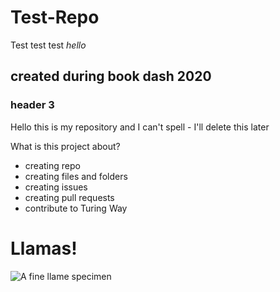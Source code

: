# Test-Repo
Test test test 
*hello* 
## created during book dash 2020 
### header 3
Hello this is my repository and I can't spell - I'll delete this later 

What is this project about?
* creating repo 
* creating files and folders 
* creating issues 
* creating pull requests 
* contribute to Turing Way 



# Llamas! 

![A fine llame specimen](https://upload.wikimedia.org/wikipedia/commons/thumb/b/b9/Llama_lying_down.jpg/1200px-Llama_lying_down.jpg)
